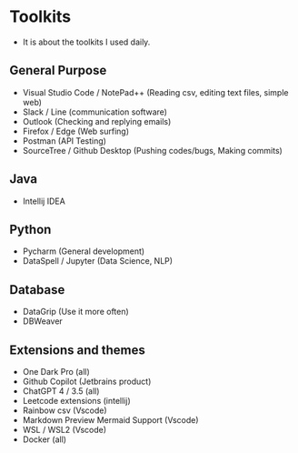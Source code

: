 # Toolkits
* It is about the toolkits I used daily.

## General Purpose
* Visual Studio Code / NotePad++ (Reading csv, editing text files, simple web)
* Slack / Line (communication software)
* Outlook (Checking and replying emails)
* Firefox / Edge (Web surfing)
* Postman (API Testing)
* SourceTree / Github Desktop (Pushing codes/bugs, Making commits)

## Java 
* Intellij IDEA 

## Python 
* Pycharm (General development)
* DataSpell / Jupyter (Data Science, NLP)

## Database 
* DataGrip (Use it more often)
* DBWeaver

## Extensions and themes
* One Dark Pro (all)
* Github Copilot (Jetbrains product)
* ChatGPT 4 / 3.5 (all)
* Leetcode extensions (intellij)
* Rainbow csv (Vscode)
* Markdown Preview Mermaid Support (Vscode)
* WSL / WSL2 (Vscode)
* Docker (all)
